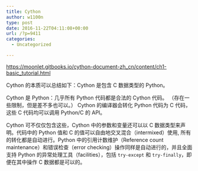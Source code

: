```yaml
---
title: Cython
author: w1100n
type: post
date: 2016-11-22T04:11:08+00:00
url: /?p=9411
categories:
  - Uncategorized

---
```

https://moonlet.gitbooks.io/cython-document-zh_cn/content/ch1-basic_tutorial.html

Cython 的本质可以总结如下：Cython 是包含 C 数据类型的 Python。

Cython 是 Python：几乎所有 Python 代码都是合法的 Cython 代码。 （存在一些限制，但是差不多也可以。） Cython 的编译器会转化 Python 代码为 C 代码，这些 C 代码均可以调用 Python/C 的 API。

Cython 可不仅仅包含这些，Cython 中的参数和变量还可以以 C 数据类型来声明。代码中的 Python 值和 C 的值可以自由地交叉混合（intermixed）使用, 所有的转化都是自动进行。Python 中的引用计数维护（Reference count maintenance）和错误检查（error checking）操作同样是自动进行的，并且全面支持 Python 的异常处理工具（facilities），包括 `try-except` 和 `try-finally`，即便在其中操作 C 数据都是可以的。